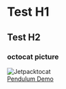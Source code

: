 # Test H1
## Test H2
### octocat picture
![Jetpacktocat](https://octodex.github.com/images/jetpacktocat.png)
<br />
[Pendulum Demo](https://listpau.github.io/pendulum/pendularm1.html)

